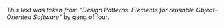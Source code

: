 _This text was taken from "Design Patterns: Elements for reusable Object-Oriented Software"_ by gang of four.
